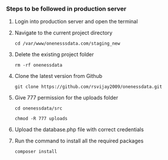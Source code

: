### Steps to be followed in production server

1. Login into production server and open the terminal

2. Navigate to the current project directory
    
    `cd /var/www/onenesssdata.com/staging_new`
    
3. Delete the existing project folder

    `rm -rf onenessdata`

4. Clone the latest version from Github

    `git clone https://github.com/rsvijay2009/onenessdata.git`

5. Give 777 permission for the uploads folder

    ```
    cd onenessdata/src
      
    chmod -R 777 uploads
    ```
6. Upload the database.php file with correct credentials

7. Run the command to install all the required packages

    `composer install`